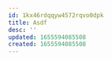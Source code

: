 ```yaml
---
id: 1kx46rdqqyw4572rqvo0dpk
title: Asdf
desc: ''
updated: 1655594085508
created: 1655594085508
---
```


